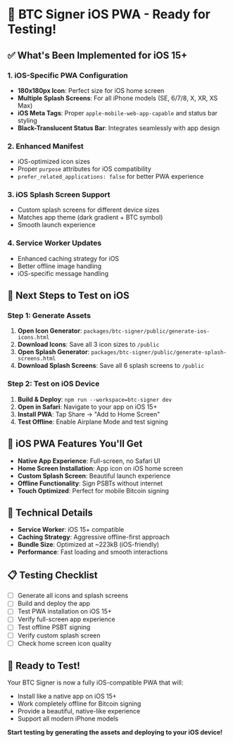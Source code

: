 # 🚀 BTC Signer iOS PWA - Ready for Testing!

## ✅ **What's Been Implemented for iOS 15+**

### **1. iOS-Specific PWA Configuration**

- **180x180px Icon**: Perfect size for iOS home screen
- **Multiple Splash Screens**: For all iPhone models (SE, 6/7/8, X, XR, XS Max)
- **iOS Meta Tags**: Proper `apple-mobile-web-app-capable` and status bar styling
- **Black-Translucent Status Bar**: Integrates seamlessly with app design

### **2. Enhanced Manifest**

- iOS-optimized icon sizes
- Proper `purpose` attributes for iOS compatibility
- `prefer_related_applications: false` for better PWA experience

### **3. iOS Splash Screen Support**

- Custom splash screens for different device sizes
- Matches app theme (dark gradient + BTC symbol)
- Smooth launch experience

### **4. Service Worker Updates**

- Enhanced caching strategy for iOS
- Better offline image handling
- iOS-specific message handling

## 🎯 **Next Steps to Test on iOS**

### **Step 1: Generate Assets**

1. **Open Icon Generator**: `packages/btc-signer/public/generate-ios-icons.html`
2. **Download Icons**: Save all 3 icon sizes to `/public`
3. **Open Splash Generator**: `packages/btc-signer/public/generate-splash-screens.html`
4. **Download Splash Screens**: Save all 6 splash screens to `/public`

### **Step 2: Test on iOS Device**

1. **Build & Deploy**: `npm run --workspace=btc-signer dev`
2. **Open in Safari**: Navigate to your app on iOS 15+
3. **Install PWA**: Tap Share → "Add to Home Screen"
4. **Test Offline**: Enable Airplane Mode and test signing

## 📱 **iOS PWA Features You'll Get**

- **Native App Experience**: Full-screen, no Safari UI
- **Home Screen Installation**: App icon on iOS home screen
- **Custom Splash Screen**: Beautiful launch experience
- **Offline Functionality**: Sign PSBTs without internet
- **Touch Optimized**: Perfect for mobile Bitcoin signing

## 🔧 **Technical Details**

- **Service Worker**: iOS 15+ compatible
- **Caching Strategy**: Aggressive offline-first approach
- **Bundle Size**: Optimized at ~223kB (iOS-friendly)
- **Performance**: Fast loading and smooth interactions

## 📋 **Testing Checklist**

- [ ] Generate all icons and splash screens
- [ ] Build and deploy the app
- [ ] Test PWA installation on iOS 15+
- [ ] Verify full-screen app experience
- [ ] Test offline PSBT signing
- [ ] Verify custom splash screen
- [ ] Check home screen icon quality

## 🎉 **Ready to Test!**

Your BTC Signer is now a fully iOS-compatible PWA that will:

- Install like a native app on iOS 15+
- Work completely offline for Bitcoin signing
- Provide a beautiful, native-like experience
- Support all modern iPhone models

**Start testing by generating the assets and deploying to your iOS device!**
